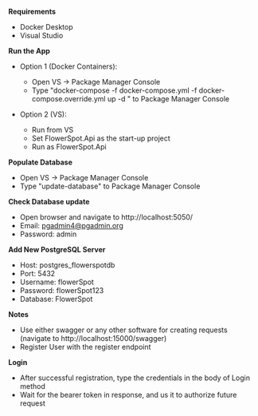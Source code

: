 **Requirements**
- Docker Desktop
- Visual Studio

**Run the App**
- Option 1 (Docker Containers): 
    - Open VS -> Package Manager Console
    - Type "docker-compose -f docker-compose.yml -f docker-compose.override.yml up -d
" to Package Manager Console

- Option 2 (VS): 
    - Run from VS
    - Set FlowerSpot.Api as the start-up project
    - Run as FlowerSpot.Api

**Populate Database**
- Open VS -> Package Manager Console
- Type "update-database" to Package Manager Console

**Check Database update**
- Open browser and navigate to http://localhost:5050/
- Email: pgadmin4@pgadmin.org
- Password: admin

**Add New PostgreSQL Server**
- Host: postgres_flowerspotdb
- Port: 5432
- Username: flowerSpot
- Password: flowerSpot123
- Database: FlowerSpot

**Notes**
- Use either swagger or any other software for creating requests (navigate to http://localhost:15000/swagger)
- Register User with the register endpoint

**Login**
- After successful registration, type the credentials in the body of Login method
- Wait for the bearer token in response, and us it to authorize future request